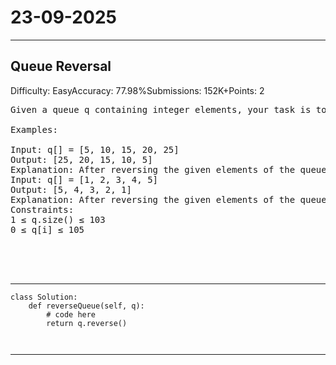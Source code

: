 # 23-09-2025
---
## Queue Reversal
Difficulty: EasyAccuracy: 77.98%Submissions: 152K+Points: 2

<pre>
Given a queue q containing integer elements, your task is to reverse the queue.

Examples:

Input: q[] = [5, 10, 15, 20, 25]
Output: [25, 20, 15, 10, 5]
Explanation: After reversing the given elements of the queue, the resultant queue will be 25 20 15 10 5.
Input: q[] = [1, 2, 3, 4, 5]
Output: [5, 4, 3, 2, 1]
Explanation: After reversing the given elements of the queue, the resultant queue will be 5 4 3 2 1.
Constraints:
1 ≤ q.size() ≤ 103
0 ≤ q[i] ≤ 105



	
</pre>

---
```
class Solution:
    def reverseQueue(self, q):
        # code here
        return q.reverse()
        
        
```
---
